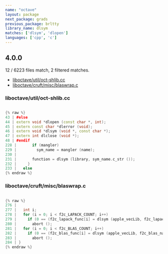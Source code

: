 ```yaml
---
name: "octave"
layout: package
next_package: grads
previous_package: brltty
library_name: dlsym
matches: ['dlsym', 'dlopen']
languages: ['cpp', 'c']
---
```

## 4.0.0
12 / 6223 files match, 2 filtered matches.

 - [liboctave/util/oct-shlib.cc](#liboctaveutiloct-shlibcc)
 - [liboctave/cruft/misc/blaswrap.c](#liboctavecruftmiscblaswrapc)

### liboctave/util/oct-shlib.cc

```cpp

{% raw %}
43 | #else
44 | extern void *dlopen (const char *, int);
45 | extern const char *dlerror (void);
46 | extern void *dlsym (void *, const char *);
47 | extern int dlclose (void *);
48 | #endif
228 |       if (mangler)
229 |         sym_name = mangler (name);
230 | 
231 |       function = dlsym (library, sym_name.c_str ());
232 |     }
233 |   else
{% endraw %}

```
### liboctave/cruft/misc/blaswrap.c

```c

{% raw %}
276 | 
277 |   int i;
278 |   for (i = 0; i < f2c_LAPACK_COUNT; i++)
279 |     if (0 == (f2c_lapack_func[i] = dlsym (apple_vecLib, f2c_lapack_name(i))))
280 |       abort ();
281 |   for (i = 0; i < f2c_BLAS_COUNT; i++)
282 |     if (0 == (f2c_blas_func[i] = dlsym (apple_vecLib, f2c_blas_name(i))))
283 |       abort ();
284 | }
{% endraw %}

```